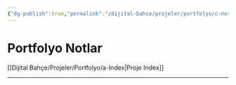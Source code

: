 ```yaml
---
{"dg-publish":true,"permalink":"/dijital-bahce/projeler/portfolyo/c-notlar/","title":"Portfolyo Notlar","tags":["notlar","tohum","portfolio"],"noteIcon":"","created":"2025-03-22T13:58:21.723+03:00","updated":"2025-03-22T14:00:00.132+03:00"}
---
```



# Portfolyo Notlar

[[Dijital Bahçe/Projeler/Portfolyo/a-Index\|Proje Index]]



---




